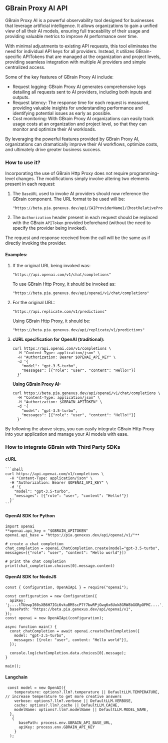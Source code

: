 ## GBrain Proxy AI API

GBrain Proxy AI is a powerful observability tool designed for businesses that leverage artificial intelligence. It allows organizations to gain a unified view of all their AI models, ensuring full traceability of their usage and providing valuable metrics to improve AI performance over time. 

With minimal adjustments to existing API requests, this tool eliminates the need for individual API keys for all providers. Instead, it utilizes GBrain-specific APITokens that are managed at the organization and project levels, providing seamless integration with multiple AI providers and simple centralized access.

Some of the key features of GBrain Proxy AI include:

- Request logging: GBrain Proxy AI generates comprehensive logs detailing all requests sent to AI providers, including both inputs and outputs.
- Request latency: The response time for each request is measured, providing valuable insights for understanding performance and identifying potential issues as early as possible.
- Cost monitoring: With GBrain Proxy AI organizations can easily track usage costs at an organization and project level, so that they can monitor and optimize their AI workloads.

By leveraging the powerful features provided by GBrain Proxy AI, organizations can dramatically improve their AI workflows, optimize costs, and ultimately drive greater business success.

### How to use it?

Incorporating the use of GBrain Http Proxy does not require programming-level changes. The modifications simply involve altering two elements present in each request:

1. The `BaseURL` used to invoke AI providers should now reference the GBrain component. The URL format to be used will be: 

    ```
    "https://beta.pia.genexus.dev/api/{AIProviderName}/{hostRelativeProviderURL}"
    ```

2. The `Authorization` header present in each request should be replaced with the GBrain `APIToken` provided beforehand (without the need to specify the provider being invoked).

The request and response received from the call will be the same as if directly invoking the provider.

#### **Examples:**

1. If the original URL being invoked was:

    ```
    "https://api.openai.com/v1/chat/completions"
    ```

    To use GBrain Http Proxy, it should be invoked as:

    ```
    "https://beta.pia.genexus.dev/api/openai/v1/chat/completions"
    ```

2. For the original URL:

    ```
    "https://api.replicate.com/v1/predictions"
    ```

    Using GBrain Http Proxy, it should be:

    ```
    "https://beta.pia.genexus.dev/api/replicate/v1/predictions"
    ```

3. **cURL specification for OpenAI (traditional):**

    ```shell
    curl https://api.openai.com/v1/completions \
      -H "Content-Type: application/json" \
      -H "Authorization: Bearer $OPENAI_API_KEY" \
      -d '{
        "model": "gpt-3.5-turbo",
        "messages": [{"role": "user", "content": "Hello!"}]
      }'
    ```

   **Using GBrain Proxy AI:**

    ```shell
    curl https://beta.pia.genexus.dev/api/openai/v1/chat/completions \
      -H "Content-Type: application/json" \
      -H "Authorization: $GBRAIN_APITOKEN" \
      -d '{
        "model": "gpt-3.5-turbo",
        "messages": [{"role": "user", "content": "Hello!"}]
      }'
    ``` 

By following the above steps, you can easily integrate GBrain Http Proxy into your application and manage your AI models with ease.


### How to integrate GBrain with Third Party SDKs

#### cURL
    ```shell
    curl https://api.openai.com/v1/completions \
      -H "Content-Type: application/json" \
      -H "Authorization: Bearer $OPENAI_API_KEY" \
      -d '{
        "model": "gpt-3.5-turbo",
        "messages": [{"role": "user", "content": "Hello!"}]
      }'
    ```
    
#### OpenAI SDK for Python
```
import openai
**openai.api_key = "$GBRAIN_APITOKEN"
openai.api_base = "https://pia.genexus.dev/api/openai/v1/"**

# create a chat completion
chat_completion = openai.ChatCompletion.create(model="gpt-3.5-turbo", messages=[{"role": "user", "content": "Hello world"}])

# print the chat completion
print(chat_completion.choices[0].message.content)
```

#### OpenAI SDK for NodeJS
```
const { Configuration, OpenAIApi } = require("openai");

const configuration = new Configuration({
  apiKey: 'j....tTUewpI60sXB6H7IGi6vkuBM5scP7f7bwRPjGwq6x6Uok8GRW8bGGRpOFMC....',
  basePath: "https://beta.pia.genexus.dev/api/openai/v1",  
});
const openai = new OpenAIApi(configuration);

async function main() {
  const chatCompletion = await openai.createChatCompletion({
    model: "gpt-3.5-turbo",
    messages: [{role: "user", content: "Hello world"}],
  });
  
  console.log(chatCompletion.data.choices[0].message);
}

main();
```
#### Langchain
```
 const model = new OpenAI({
    temperature: options?.llm?.temperature || DefaultLLM.TEMPERATURE, // increase temperature to get more creative answers
    verbose: options?.llm?.verbose || DefaultLLM.VERBOSE,
    cache: options?.llm?.cache || DefaultLLM.CACHE,
    modelName: options?.llm?.modelName || DefaultLLM.MODEL_NAME,
  },
   {
      basePath: process.env.GBRAIN_API_BASE_URL,
      apiKey: process.env.GBRAIN_API_KEY
    }
  );
```

